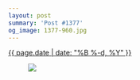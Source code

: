 ```yaml
---
layout: post
summary: 'Post #1377'
og_image: 1377-960.jpg
---
```


<p>
 <time>
  <a href="/1377">
   {{ page.date | date: "%B %-d, %Y" }}
  </a>
 </time>
 <a href="/1377">
  <figure data-taken="5/12/2021">
   <img sizes="(min-width: 700px) 50vw, calc(100vw - 2rem)" src="{{ site.assets_url }}/1377-480.jpg" srcset="{{ site.assets_url }}/1377-240.jpg 240w, {{ site.assets_url }}/1377-480.jpg 480w, {{ site.assets_url }}/1377-720.jpg 720w, {{ site.assets_url }}/1377-960.jpg 960w"/>
  </figure>
 </a>
</p>

